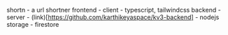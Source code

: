 shortn - a url shortner 
frontend - client - typescript, tailwindcss
backend - server - (link)[https://github.com/karthikeyaspace/kv3-backend] - nodejs
storage - firestore